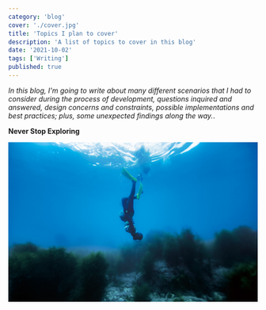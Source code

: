 ```yaml
---
category: 'blog'
cover: './cover.jpg'
title: 'Topics I plan to cover'
description: 'A list of topics to cover in this blog'
date: '2021-10-02'
tags: ['Writing']
published: true
---
```


_In this blog, I'm going to write about many different scenarios that I had to consider during the process of development, questions inquired and answered, design concerns and constraints, possible implementations and best practices; plus, some unexpected findings along the way._.



**Never Stop Exploring**

![exploration](./cover.jpg)
